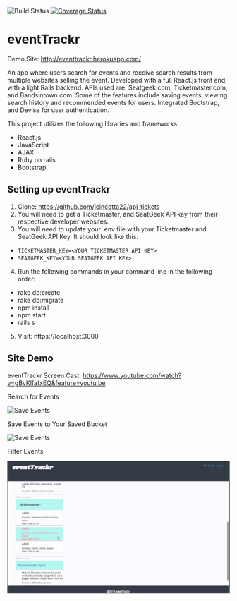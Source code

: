 
![Build Status](https://codeship.com/projects/17a76d30-7bc9-0134-0ef8-1a0a4897d69c/status?branch=master)
[![Coverage Status](https://coveralls.io/repos/github/jcincotta22/api-tickets/badge.svg?branch=master)](https://coveralls.io/github/jcincotta22/api-tickets?branch=master)

# eventTrackr

Demo Site: http://eventtrackr.herokuapp.com/

An app where users search for events and receive search results from multiple websites selling the event. Developed with a full React.js front end, with a light Rails backend. APIs used are: Seatgeek.com, Ticketmaster.com, and Bandsintown.com. Some of the features include saving events, viewing search history and recommended events for users. Integrated Bootstrap, and Devise for user authentication.

This project utilizes the following libraries and frameworks:
  * React.js
  * JavaScript
  * AJAX
  * Ruby on rails
  * Bootstrap

## Setting up eventTrackr

1. Clone: https://github.com/jcincotta22/api-tickets
2. You will need to get a Ticketmaster, and SeatGeek API key from their respective developer websites.
3. You will need to update your .env file with your Ticketmaster and SeatGeek API Key. It should look like this:
  *  `TICKETMASTER_KEY=<YOUR TICKETMASTER API KEY>`
  *  `SEATGEEK_KEY=<YOUR SEATGEEK API KEY>`
4. Run the following commands in your command line in the following order:
  * rake db:create
  * rake db:migrate
  * npm install
  * npm start
  * rails s  
5. Visit: https://localhost:3000

## Site Demo
eventTrackr Screen Cast: https://www.youtube.com/watch?v=gBvKlfafxEQ&feature=youtu.be

Search for Events

![Save Events](/Readme-gifs/Searches-Events.gif)

Save Events to Your Saved Bucket

![Save Events](/Readme-gifs/User-Saves-Event.gif)

Filter Events

![Filter Events](/Readme-gifs/Filters-Events.gif)
